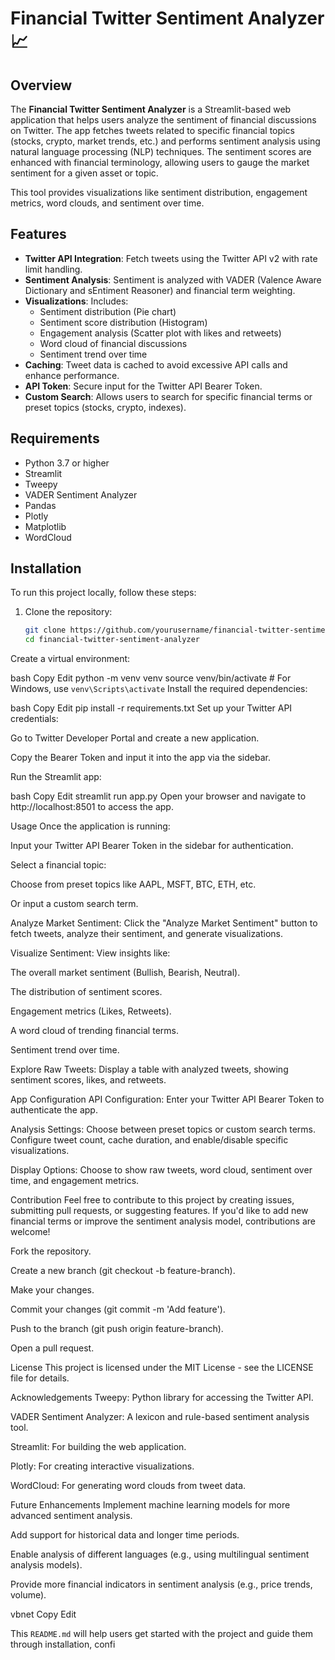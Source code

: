 # Financial Twitter Sentiment Analyzer 📈

## Overview

The **Financial Twitter Sentiment Analyzer** is a Streamlit-based web application that helps users analyze the sentiment of financial discussions on Twitter. The app fetches tweets related to specific financial topics (stocks, crypto, market trends, etc.) and performs sentiment analysis using natural language processing (NLP) techniques. The sentiment scores are enhanced with financial terminology, allowing users to gauge the market sentiment for a given asset or topic.

This tool provides visualizations like sentiment distribution, engagement metrics, word clouds, and sentiment over time.

## Features

- **Twitter API Integration**: Fetch tweets using the Twitter API v2 with rate limit handling.
- **Sentiment Analysis**: Sentiment is analyzed with VADER (Valence Aware Dictionary and sEntiment Reasoner) and financial term weighting.
- **Visualizations**: Includes:
  - Sentiment distribution (Pie chart)
  - Sentiment score distribution (Histogram)
  - Engagement analysis (Scatter plot with likes and retweets)
  - Word cloud of financial discussions
  - Sentiment trend over time
- **Caching**: Tweet data is cached to avoid excessive API calls and enhance performance.
- **API Token**: Secure input for the Twitter API Bearer Token.
- **Custom Search**: Allows users to search for specific financial terms or preset topics (stocks, crypto, indexes).

## Requirements

- Python 3.7 or higher
- Streamlit
- Tweepy
- VADER Sentiment Analyzer
- Pandas
- Plotly
- Matplotlib
- WordCloud

## Installation

To run this project locally, follow these steps:

1. Clone the repository:
   ```bash
   git clone https://github.com/yourusername/financial-twitter-sentiment-analyzer.git
   cd financial-twitter-sentiment-analyzer
Create a virtual environment:

bash
Copy
Edit
python -m venv venv
source venv/bin/activate   # For Windows, use `venv\Scripts\activate`
Install the required dependencies:

bash
Copy
Edit
pip install -r requirements.txt
Set up your Twitter API credentials:

Go to Twitter Developer Portal and create a new application.

Copy the Bearer Token and input it into the app via the sidebar.

Run the Streamlit app:

bash
Copy
Edit
streamlit run app.py
Open your browser and navigate to http://localhost:8501 to access the app.

Usage
Once the application is running:

Input your Twitter API Bearer Token in the sidebar for authentication.

Select a financial topic:

Choose from preset topics like AAPL, MSFT, BTC, ETH, etc.

Or input a custom search term.

Analyze Market Sentiment: Click the "Analyze Market Sentiment" button to fetch tweets, analyze their sentiment, and generate visualizations.

Visualize Sentiment: View insights like:

The overall market sentiment (Bullish, Bearish, Neutral).

The distribution of sentiment scores.

Engagement metrics (Likes, Retweets).

A word cloud of trending financial terms.

Sentiment trend over time.

Explore Raw Tweets: Display a table with analyzed tweets, showing sentiment scores, likes, and retweets.

App Configuration
API Configuration: Enter your Twitter API Bearer Token to authenticate the app.

Analysis Settings: Choose between preset topics or custom search terms. Configure tweet count, cache duration, and enable/disable specific visualizations.

Display Options: Choose to show raw tweets, word cloud, sentiment over time, and engagement metrics.

Contribution
Feel free to contribute to this project by creating issues, submitting pull requests, or suggesting features. If you'd like to add new financial terms or improve the sentiment analysis model, contributions are welcome!

Fork the repository.

Create a new branch (git checkout -b feature-branch).

Make your changes.

Commit your changes (git commit -m 'Add feature').

Push to the branch (git push origin feature-branch).

Open a pull request.

License
This project is licensed under the MIT License - see the LICENSE file for details.

Acknowledgements
Tweepy: Python library for accessing the Twitter API.

VADER Sentiment Analyzer: A lexicon and rule-based sentiment analysis tool.

Streamlit: For building the web application.

Plotly: For creating interactive visualizations.

WordCloud: For generating word clouds from tweet data.

Future Enhancements
Implement machine learning models for more advanced sentiment analysis.

Add support for historical data and longer time periods.

Enable analysis of different languages (e.g., using multilingual sentiment analysis models).

Provide more financial indicators in sentiment analysis (e.g., price trends, volume).

vbnet
Copy
Edit

This `README.md` will help users get started with the project and guide them through installation, confi